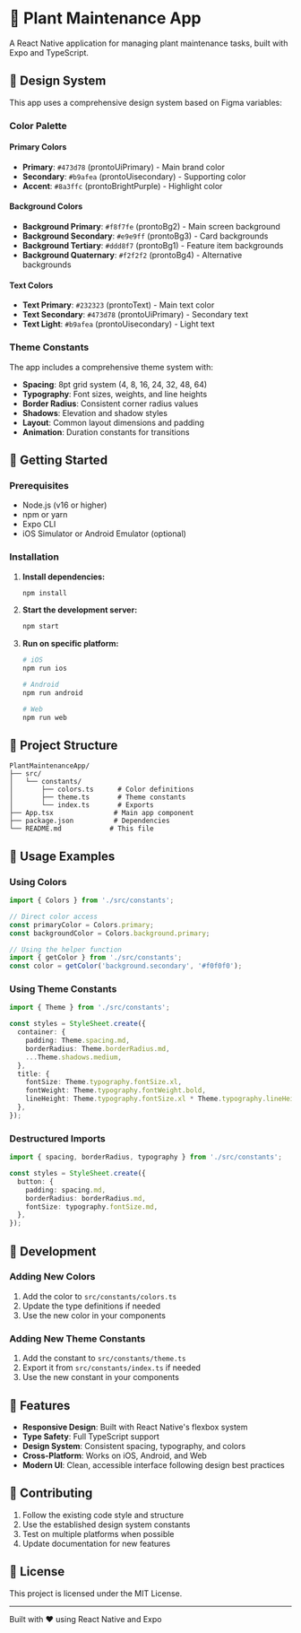 # 🌱 Plant Maintenance App

A React Native application for managing plant maintenance tasks, built with Expo and TypeScript.

## 🎨 Design System

This app uses a comprehensive design system based on Figma variables:

### Color Palette

#### Primary Colors
- **Primary**: `#473d78` (prontoUiPrimary) - Main brand color
- **Secondary**: `#b9afea` (prontoUisecondary) - Supporting color
- **Accent**: `#8a3ffc` (prontoBrightPurple) - Highlight color

#### Background Colors
- **Background Primary**: `#f8f7fe` (prontoBg2) - Main screen background
- **Background Secondary**: `#e9e9ff` (prontoBg3) - Card backgrounds
- **Background Tertiary**: `#ddd8f7` (prontoBg1) - Feature item backgrounds
- **Background Quaternary**: `#f2f2f2` (prontoBg4) - Alternative backgrounds

#### Text Colors
- **Text Primary**: `#232323` (prontoText) - Main text color
- **Text Secondary**: `#473d78` (prontoUiPrimary) - Secondary text
- **Text Light**: `#b9afea` (prontoUisecondary) - Light text

### Theme Constants

The app includes a comprehensive theme system with:

- **Spacing**: 8pt grid system (4, 8, 16, 24, 32, 48, 64)
- **Typography**: Font sizes, weights, and line heights
- **Border Radius**: Consistent corner radius values
- **Shadows**: Elevation and shadow styles
- **Layout**: Common layout dimensions and padding
- **Animation**: Duration constants for transitions

## 🚀 Getting Started

### Prerequisites
- Node.js (v16 or higher)
- npm or yarn
- Expo CLI
- iOS Simulator or Android Emulator (optional)

### Installation

1. **Install dependencies:**
   ```bash
   npm install
   ```

2. **Start the development server:**
   ```bash
   npm start
   ```

3. **Run on specific platform:**
   ```bash
   # iOS
   npm run ios
   
   # Android
   npm run android
   
   # Web
   npm run web
   ```

## 📁 Project Structure

```
PlantMaintenanceApp/
├── src/
│   └── constants/
│       ├── colors.ts      # Color definitions
│       ├── theme.ts       # Theme constants
│       └── index.ts       # Exports
├── App.tsx               # Main app component
├── package.json          # Dependencies
└── README.md            # This file
```

## 🎯 Usage Examples

### Using Colors

```typescript
import { Colors } from './src/constants';

// Direct color access
const primaryColor = Colors.primary;
const backgroundColor = Colors.background.primary;

// Using the helper function
import { getColor } from './src/constants';
const color = getColor('background.secondary', '#f0f0f0');
```

### Using Theme Constants

```typescript
import { Theme } from './src/constants';

const styles = StyleSheet.create({
  container: {
    padding: Theme.spacing.md,
    borderRadius: Theme.borderRadius.md,
    ...Theme.shadows.medium,
  },
  title: {
    fontSize: Theme.typography.fontSize.xl,
    fontWeight: Theme.typography.fontWeight.bold,
    lineHeight: Theme.typography.fontSize.xl * Theme.typography.lineHeight.normal,
  },
});
```

### Destructured Imports

```typescript
import { spacing, borderRadius, typography } from './src/constants';

const styles = StyleSheet.create({
  button: {
    padding: spacing.md,
    borderRadius: borderRadius.md,
    fontSize: typography.fontSize.md,
  },
});
```

## 🔧 Development

### Adding New Colors

1. Add the color to `src/constants/colors.ts`
2. Update the type definitions if needed
3. Use the new color in your components

### Adding New Theme Constants

1. Add the constant to `src/constants/theme.ts`
2. Export it from `src/constants/index.ts` if needed
3. Use the new constant in your components

## 📱 Features

- **Responsive Design**: Built with React Native's flexbox system
- **Type Safety**: Full TypeScript support
- **Design System**: Consistent spacing, typography, and colors
- **Cross-Platform**: Works on iOS, Android, and Web
- **Modern UI**: Clean, accessible interface following design best practices

## 🤝 Contributing

1. Follow the existing code style and structure
2. Use the established design system constants
3. Test on multiple platforms when possible
4. Update documentation for new features

## 📄 License

This project is licensed under the MIT License.

---

Built with ❤️ using React Native and Expo
